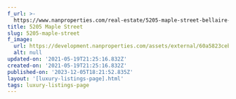 ```yaml
---
f_url: >-
  https://www.nanproperties.com/real-estate/5205-maple-street-bellaire-tx-77401/63579664/106617101
title: 5205 Maple Street
slug: 5205-maple-street
f_image:
  url: https://development.nanproperties.com/assets/external/60a5823cebdd279a747478c3_img-1.jpeg
  alt: null
updated-on: '2021-05-19T21:25:16.832Z'
created-on: '2021-05-19T21:25:16.832Z'
published-on: '2023-12-05T18:21:52.835Z'
layout: '[luxury-listings-page].html'
tags: luxury-listings-page
---
```



